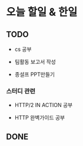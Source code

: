 # 오늘 할일 & 한일

## TODO

- cs 공부

- 팀활동 보고서 작성

- 종설프 PPT만들기

### 스터디 관련

- HTTP/2 IN ACTION 공부

- HTTP 완벽가이드 공부

## DONE
